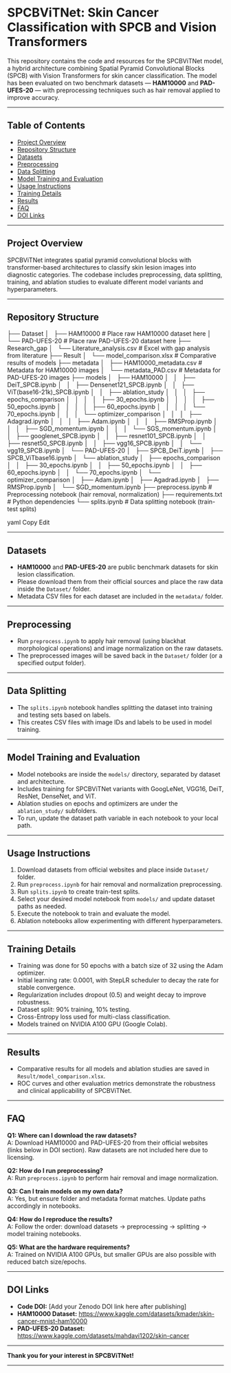 # SPCBViTNet: Skin Cancer Classification with SPCB and Vision Transformers

This repository contains the code and resources for the SPCBViTNet model, a hybrid architecture combining Spatial Pyramid Convolutional Blocks (SPCB) with Vision Transformers for skin cancer classification. The model has been evaluated on two benchmark datasets — **HAM10000** and **PAD-UFES-20** — with preprocessing techniques such as hair removal applied to improve accuracy.

---

## Table of Contents

- [Project Overview](#project-overview)  
- [Repository Structure](#repository-structure)  
- [Datasets](#datasets)  
- [Preprocessing](#preprocessing)  
- [Data Splitting](#data-splitting)  
- [Model Training and Evaluation](#model-training-and-evaluation)  
- [Usage Instructions](#usage-instructions)  
- [Training Details](#training-details)  
- [Results](#results)  
- [FAQ](#faq)  
- [DOI Links](#doi-links)  

---

## Project Overview

SPCBViTNet integrates spatial pyramid convolutional blocks with transformer-based architectures to classify skin lesion images into diagnostic categories. The codebase includes preprocessing, data splitting, training, and ablation studies to evaluate different model variants and hyperparameters.

---

## Repository Structure

├── Dataset
│   ├── HAM10000 # Place raw HAM10000 dataset here
│   └── PAD-UFES-20 # Place raw PAD-UFES-20 dataset here
├── Research_gap
│   └── Literature_analysis.csv # Excel with gap analysis from literature
├── Result
│   └── model_comparison.xlsx # Comparative results of models
├── metadata
│   ├── HAM10000_metadata.csv # Metadata for HAM10000 images
│   └── metadata_PAD.csv # Metadata for PAD-UFES-20 images
├── models
│   ├── HAM10000
│   │   ├── DeiT_SPCB.ipynb
│   │   ├── Densenet121_SPCB.ipynb
│   │   ├── ViT(base16-21k)_SPCB.ipynb
│   │   ├── ablation_study
│   │   │   ├── epochs_comparison
│   │   │   │   ├── 30_epochs.ipynb
│   │   │   │   ├── 50_epochs.ipynb
│   │   │   │   ├── 60_epochs.ipynb
│   │   │   │   └── 70_epochs.ipynb
│   │   │   └── optimizer_comparison
│   │   │   ├── Adagrad.ipynb
│   │   │   ├── Adam.ipynb
│   │   │   ├── RMSProp.ipynb
│   │   │   ├── SGD_momentum.ipynb
│   │   │   └── SGS_momentum.ipynb
│   │   ├── googlenet_SPCB.ipynb
│   │   ├── resnet101_SPCB.ipynb
│   │   ├── resnet50_SPCB.ipynb
│   │   ├── vgg16_SPCB.ipynb
│   │   └── vgg19_SPCB.ipynb
│   └── PAD-UFES-20
│   ├── SPCB_DeiT.ipynb
│   ├── SPCB_ViTbase16.ipynb
│   └── ablation_study
│   ├── epochs_comparison
│   │   ├── 30_epochs.ipynb
│   │   ├── 50_epochs.ipynb
│   │   ├── 60_epochs.ipynb
│   │   └── 70_epochs.ipynb
│   └── optimizer_comparison
│   ├── Adam.ipynb
│   ├── Agadrad.ipynb
│   ├── RMSProp.ipynb
│   └── SGD_momentum.ipynb
├── preprocess.ipynb # Preprocessing notebook (hair removal, normalization)
├── requirements.txt # Python dependencies
└── splits.ipynb # Data splitting notebook (train-test splits)

yaml
Copy
Edit

---

## Datasets

- **HAM10000** and **PAD-UFES-20** are public benchmark datasets for skin lesion classification.  
- Please download them from their official sources and place the raw data inside the `Dataset/` folder.  
- Metadata CSV files for each dataset are included in the `metadata/` folder.

---

## Preprocessing

- Run `preprocess.ipynb` to apply hair removal (using blackhat morphological operations) and image normalization on the raw datasets.  
- The preprocessed images will be saved back in the `Dataset/` folder (or a specified output folder).  

---

## Data Splitting

- The `splits.ipynb` notebook handles splitting the dataset into training and testing sets based on labels.  
- This creates CSV files with image IDs and labels to be used in model training.  

---

## Model Training and Evaluation

- Model notebooks are inside the `models/` directory, separated by dataset and architecture.  
- Includes training for SPCBViTNet variants with GoogLeNet, VGG16, DeiT, ResNet, DenseNet, and ViT.  
- Ablation studies on epochs and optimizers are under the `ablation_study/` subfolders.  
- To run, update the dataset path variable in each notebook to your local path.  

---

## Usage Instructions

1. Download datasets from official websites and place inside `Dataset/` folder.  
2. Run `preprocess.ipynb` for hair removal and normalization preprocessing.  
3. Run `splits.ipynb` to create train-test splits.  
4. Select your desired model notebook from `models/` and update dataset paths as needed.  
5. Execute the notebook to train and evaluate the model.  
6. Ablation notebooks allow experimenting with different hyperparameters.

---

## Training Details

- Training was done for 50 epochs with a batch size of 32 using the Adam optimizer.  
- Initial learning rate: 0.0001, with StepLR scheduler to decay the rate for stable convergence.  
- Regularization includes dropout (0.5) and weight decay to improve robustness.  
- Dataset split: 90% training, 10% testing.  
- Cross-Entropy loss used for multi-class classification.  
- Models trained on NVIDIA A100 GPU (Google Colab).  

---

## Results

- Comparative results for all models and ablation studies are saved in `Result/model_comparison.xlsx`.  
- ROC curves and other evaluation metrics demonstrate the robustness and clinical applicability of SPCBViTNet.  

---

## FAQ

**Q1: Where can I download the raw datasets?**  
A: Download HAM10000 and PAD-UFES-20 from their official websites (links below in DOI section). Raw datasets are not included here due to licensing.

**Q2: How do I run preprocessing?**  
A: Run `preprocess.ipynb` to perform hair removal and image normalization.

**Q3: Can I train models on my own data?**  
A: Yes, but ensure folder and metadata format matches. Update paths accordingly in notebooks.

**Q4: How do I reproduce the results?**  
A: Follow the order: download datasets → preprocessing → splitting → model training notebooks.

**Q5: What are the hardware requirements?**  
A: Trained on NVIDIA A100 GPUs, but smaller GPUs are also possible with reduced batch size/epochs.

---

## DOI Links

- **Code DOI:** [Add your Zenodo DOI link here after publishing]  
- **HAM10000 Dataset:** https://www.kaggle.com/datasets/kmader/skin-cancer-mnist-ham10000  
- **PAD-UFES-20 Dataset:** https://www.kaggle.com/datasets/mahdavi1202/skin-cancer

---

**Thank you for your interest in SPCBViTNet!**

---
